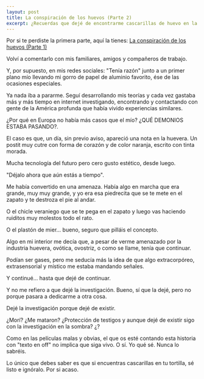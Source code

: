 ```yaml
---
layout: post
title: La conspiración de los huevos (Parte 2)
excerpt: ¿Recuerdas que dejé de encontrarme cascarillas de huevo en la tortilla así de repente? Pues la cosa se complica...
---
```


Por si te perdiste la primera parte, aquí la tienes: <a href="/la-conspiracion-de-los-huevos-parte-1" target=_blank>La conspiración de los huevos (Parte 1)</a>

Volví a comentarlo con mis familiares, amigos y compañeros de trabajo. 

Y, por supuesto, en mis redes sociales: "Tenía razón" junto a un primer plano mío llevando mi gorro de papel de aluminio favorito, ése de las ocasiones especiales.

Ya nada iba a pararme. Seguí desarrollando mis teorías y cada vez gastaba más y más tiempo en internet investigando, encontrando y contactando con gente de la América profunda que había vivido experiencias similares.

¿Por qué en Europa no había más casos que el mío? ¿QUÉ DEMONIOS ESTABA PASANDO?.

El caso es que, un día, sin previo aviso, apareció una nota en la huevera. Un postit muy cutre con forma de corazón y de color naranja, escrito con tinta morada.

Mucha tecnología del futuro pero cero gusto estético, desde luego.

"Déjalo ahora que aún estás a tiempo".

Me había convertido en una amenaza. Había algo en marcha que era grande, muy muy grande, y yo era esa piedrecita que se te mete en el zapato y te destroza el pie al andar.

O el chicle veraniego que se te pega en el zapato y luego vas haciendo ruiditos muy molestos todo el rato. 

O el plastón de mier... bueno, seguro que pilláis el concepto.

Algo en mi interior me decía que, a pesar de verme amenazado por la industria huevera, ovótica, ovostriz, o como se llame, tenía que continuar. 

Podían ser gases, pero me seducía más la idea de que algo extracorpóreo, extrasensorial y místico me estaba mandando señales.

Y continué... hasta que dejé de continuar. 

Y no me refiero a que dejé la investigación. Bueno, sí que la dejé, pero no porque pasara a dedicarme a otra cosa. 

Dejé la investigación porque dejé de existir.

¿Morí? ¿Me mataron? ¿Protección de testigos y aunque dejé de existir sigo con la investigación en la sombra? ¿?

Como en las películas malas y obvias, el que os esté contando esta historia con "texto en off" no implica que siga vivo. O sí. Yo qué sé. Nunca lo sabréis.

Lo único que debes saber es que si encuentras cascarillas en tu tortilla, sé listo e ignóralo. Por si acaso.